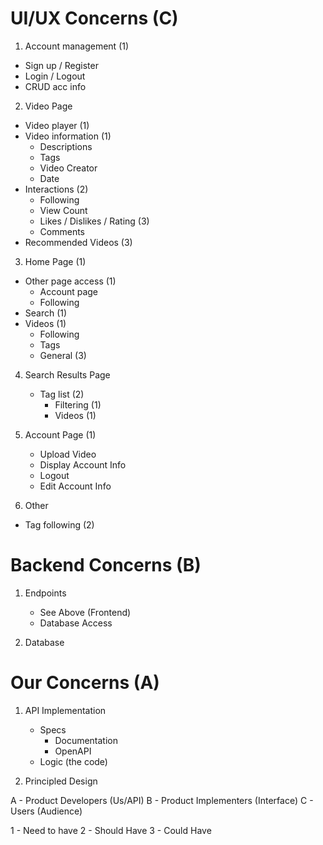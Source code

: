 # UI/UX Concerns (C)
1. Account management (1)
  - Sign up / Register
  - Login / Logout 
  - CRUD acc info
  
2. Video Page
  - Video player (1)
  - Video information (1)
    - Descriptions
    - Tags
    - Video Creator
    - Date
  - Interactions (2)
    - Following
    - View Count
    - Likes / Dislikes / Rating (3)
    - Comments
  - Recommended Videos (3)

3. Home Page (1)
  - Other page access (1)
    - Account page
    - Following
  - Search (1)
  - Videos (1)
    - Following
    - Tags
    - General (3)
  
4. Search Results Page
   - Tag list (2)
     - Filtering (1)
     - Videos (1)

5. Account Page (1)
   - Upload Video
   - Display Account Info
   - Logout
   - Edit Account Info

7. Other
  - Tag following (2)

# Backend Concerns (B)
1. Endpoints
   - See Above (Frontend)
   - Database Access

2. Database

# Our Concerns (A)
1. API Implementation
   - Specs
       - Documentation
       - OpenAPI
   - Logic (the code)
  
2. Principled Design
   
A - Product Developers (Us/API)
B - Product Implementers (Interface)
C - Users (Audience)

1 - Need to have
2 - Should Have
3 - Could Have
